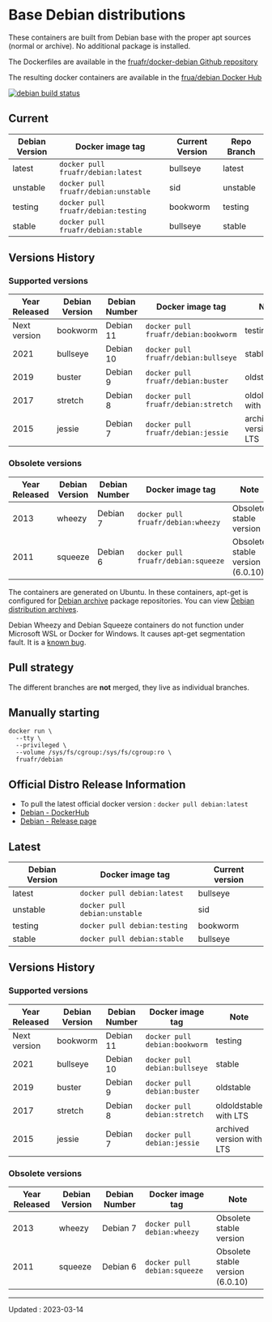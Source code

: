 # Base Debian distributions

These containers are built from Debian base with the proper apt sources (normal or archive). No additional package is installed.

The Dockerfiles are available in the [fruafr/docker-debian Github repository](https://github.com/fruafr/docker-debian)

The resulting docker containers are available in the [frua/debian Docker Hub](https://hub.docker.com/repository/docker/fruafr/debian)

[![debian build status](https://img.shields.io/docker/cloud/build/fruafr/debian.svg)](https://hub.docker.com/repository/docker/fruafr/debian)

## Current

|Debian Version      |Docker image tag                         |Current Version |Repo Branch   |
|--------------------|-----------------------------------------|----------------|--------------|
|latest              |`docker pull fruafr/debian:latest`       |bullseye        |latest        |
|unstable            |`docker pull fruafr/debian:unstable`     |sid             |unstable      |
|testing             |`docker pull fruafr/debian:testing`      |bookworm        |testing       |
|stable              |`docker pull fruafr/debian:stable`       |bullseye        |stable        | 

## Versions History

### Supported versions

|Year Released |Debian Version |Debian Number |Docker image tag                     |Note                      |Repo Branch    |
|--------------|---------------|--------------|-------------------------------------|--------------------------|---------------|
|Next version  |bookworm       |Debian 11     |`docker pull fruafr/debian:bookworm` |testing                   |bookworm       |
|2021          |bullseye       |Debian 10     |`docker pull fruafr/debian:bullseye` |stable                    |bullseye       |
|2019          |buster         |Debian 9      |`docker pull fruafr/debian:buster`   |oldstable                 |buster         |
|2017          |stretch        |Debian 8      |`docker pull fruafr/debian:stretch`  |oldoldstable with LTS     |stretch        |
|2015          |jessie         |Debian 7      |`docker pull fruafr/debian:jessie`   |archived version with LTS |jessie         |

### Obsolete versions 

|Year Released |Debian Version      |Debian Number |Docker image tag                     |Note                             |Repo Branch  |
|--------------|--------------------|--------------|-------------------------------------|---------------------------------|-------------|
|2013          |wheezy              |Debian 7      |`docker pull fruafr/debian:wheezy`   |Obsolete stable version          |wheezy       |
|2011          |squeeze             |Debian 6      |`docker pull fruafr/debian:squeeze`  |Obsolete stable version (6.0.10) |squeeze      |

The containers are generated on Ubuntu. In these containers, apt-get is configured for [Debian archive](http://archive.debian.org/) package repositories. You can view [Debian distribution archives](https://www.debian.org/distrib/archive.html).

Debian Wheezy and Debian Squeeze containers do not function under Microsoft WSL or Docker for Windows. It causes apt-get segmentation fault. It is a [known bug](https://forums.docker.com/t/running-apt-get-on-debian-wheezy-gives-me-a-seg-fault/121346).

## Pull strategy

The different branches are **not** merged, they live as individual branches.

## Manually starting

```
docker run \
  --tty \
  --privileged \
  --volume /sys/fs/cgroup:/sys/fs/cgroup:ro \
  fruafr/debian
```

## Official Distro Release Information
- To pull the latest official docker version : `docker pull debian:latest`
- [Debian - DockerHub](https://hub.docker.com/_/debian)
- [Debian - Release page](https://www.debian.org/releases/)

## Latest

|Debian Version      |Docker image tag                  |Current version |
|--------------------|----------------------------------|----------------|
|latest              |`docker pull debian:latest`       |bullseye        |
|unstable            |`docker pull debian:unstable`     |sid             |
|testing             |`docker pull debian:testing`      |bookworm        |
|stable              |`docker pull debian:stable`       |bullseye        |

## Versions History

### Supported versions

|Year Released |Debian Version |Debian Number |Docker image tag              |Note                      |
|--------------|---------------|--------------|------------------------------|--------------------------|
|Next version  |bookworm       |Debian 11     |`docker pull debian:bookworm` |testing                   |
|2021          |bullseye       |Debian 10     |`docker pull debian:bullseye` |stable                    |
|2019          |buster         |Debian 9      |`docker pull debian:buster`   |oldstable                 |
|2017          |stretch        |Debian 8      |`docker pull debian:stretch`  |oldoldstable with LTS     |
|2015          |jessie         |Debian 7      |`docker pull debian:jessie`   |archived version with LTS |

### Obsolete versions 

|Year Released |Debian Version      |Debian Number |Docker image tag              |Note                             |
|--------------|--------------------|--------------|------------------------------|---------------------------------|
|2013          |wheezy              |Debian 7      |`docker pull debian:wheezy`   |Obsolete stable version          |
|2011          |squeeze             |Debian 6      |`docker pull debian:squeeze`  |Obsolete stable version (6.0.10) |

----
Updated : 2023-03-14
